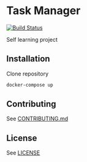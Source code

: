 # Task Manager

[![Build Status](https://travis-ci.org/dominikhajduk/upskilling-2nd-edition.svg?branch=feature%2Ftravis)](https://travis-ci.org/dominikhajduk/upskilling-2nd-edition)

Self learning project


## Installation
Clone repository

```bash
docker-compose up
```

## Contributing

See [CONTRIBUTING.md](CONTRIBUTING.md)

## License

See [LICENSE](LICENSE)
